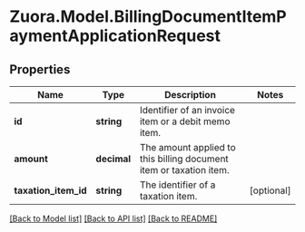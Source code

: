 
# Zuora.Model.BillingDocumentItemPaymentApplicationRequest

## Properties

Name | Type | Description | Notes
------------ | ------------- | ------------- | -------------
**id** | **string** | Identifier of an invoice item or a debit memo item. | 
**amount** | **decimal** | The amount applied to this billing document item or taxation item. | 
**taxation_item_id** | **string** | The identifier of a taxation item. | [optional] 

[[Back to Model list]](../README.md#documentation-for-models)
[[Back to API list]](../README.md#documentation-for-api-endpoints)
[[Back to README]](../README.md)

